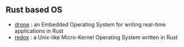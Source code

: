 ## Rust based OS
- [drone](https://www.drone-os.com/) : an Embedded Operating System for writing real-time applications in Rust
- [redox](https://www.redox-os.org/) : a Unix-like Micro-Kernel Operating System written in Rust
